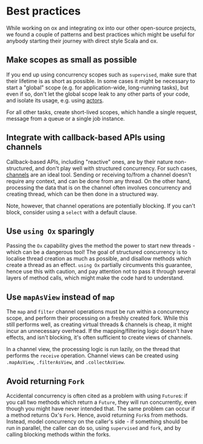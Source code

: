 # Best practices

While working on ox and integrating ox into our other open-source projects, we found a couple of patterns and best
practices which might be useful for anybody starting their journey with direct style Scala and ox.

## Make scopes as small as possible

If you end up using concurrency scopes such as `supervised`, make sure that their lifetime is as short as possible. In
some cases it might be necessary to start a "global" scope (e.g. for application-wide, long-running tasks), but even
if so, don't let the global scope leak to any other parts of your code, and isolate its usage, e.g. using 
[actors](channels/actors.md).

For all other tasks, create short-lived scopes, which handle a single request, message from a queue or a single job
instance.

## Integrate with callback-based APIs using channels

Callback-based APIs, including "reactive" ones, are by their nature non-structured, and don't play well with 
structured concurrency. For such cases, [channels](channels/index.md) are an ideal tool. Sending or receiving to/from 
a channel doesn't require any context, and can be done from any thread. On the other hand, processing the data that
is on the channel often involves concurrency and creating thread, which can be then done in a structured way.

Note, however, that channel operations are potentially blocking. If you can't block, consider using a `select` with 
a default clause.

## Use `using Ox` sparingly

Passing the `Ox` capability gives the method the power to start new threads - which can be a dangerous tool! The goal
of structured concurrency is to localise thread creation as much as possible, and disallow methods which create a
thread as an effect. `using Ox` partially circumvents this guarantee, hence use this with caution, and pay attention
not to pass it through several layers of method calls, which might make the code hard to understand.

## Use `mapAsView` instead of `map`

The `map` and `filter` channel operations must be run within a concurrency scope, and perform their processing on a 
freshly created fork. While this still performs well, as creating virtual threads & channels is cheap, it might incur
an unnecessary overhead. If the mapping/filtering logic doesn't have effects, and isn't blocking, it's often sufficient
to create views of channels.

In a channel view, the processing logic is run lazily, on the thread that performs the `receive` operation. Channel
views can be created using `.mapAsView`, `.filterAsView`, and `.collectAsView`.

## Avoid returning `Fork`

Accidental concurrency is often cited as a problem with using `Future`s: if you call two methods which return a 
`Future`, they will run concurrently, even though you might have never intended that. The same problem can occur if 
a method returns Ox's `Fork`. Hence, avoid returning `Fork`s from methods. Instead, model concurrency on the caller's
side - if something should be run in parallel, the caller can do so, using `supervised` and `fork`, and by calling
blocking methods within the forks.
